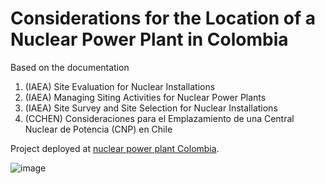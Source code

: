 # Considerations for the Location of a Nuclear Power Plant in Colombia

Based on the documentation

<ol>
  <li>(IAEA) Site Evaluation for Nuclear Installations</li>
  <li>(IAEA) Managing Siting Activities for Nuclear Power Plants</li>
  <li>(IAEA) Site Survey and Site Selection for Nuclear Installations</li>
  <li>(CCHEN) Consideraciones para el Emplazamiento de una Central Nuclear de Potencia (CNP) en Chile </li>
</ol>

Project deployed at [nuclear power plant Colombia](https://planta-nuclear-colombia.onrender.com/).

![image](https://github.com/arestrepogiraldo2200/Nuclear_Power_Plant_Site_Selection_Colombia/assets/41751049/868a48ef-77a6-44c1-8d39-a36e408122c1)
